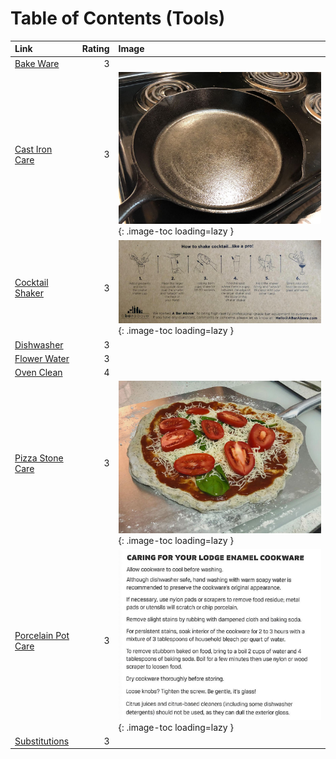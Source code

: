 # Table of Contents (Tools)

| Link                                          |   Rating | Image                                                                           |
|:----------------------------------------------|---------:|:--------------------------------------------------------------------------------|
| [Bake Ware](./bake_ware.md)                   |        3 | <!-- TODO: Capture image -->                                                    |
| [Cast Iron Care](./cast_iron_care.md)         |        3 | ![cast_iron_care.jpg](./cast_iron_care.jpg){: .image-toc loading=lazy }         |
| [Cocktail Shaker](./cocktail_shaker.md)       |        3 | ![cocktail_shaker.jpeg](./cocktail_shaker.jpeg){: .image-toc loading=lazy }     |
| [Dishwasher](./dishwasher.md)                 |        3 | <!-- TODO: Capture image -->                                                    |
| [Flower Water](./flower_water.md)             |        3 | <!-- TODO: Capture image -->                                                    |
| [Oven Clean](./oven_clean.md)                 |        4 | <!-- TODO: Capture image -->                                                    |
| [Pizza Stone Care](./pizza_stone_care.md)     |        3 | ![pizza_stone_care.jpeg](./pizza_stone_care.jpeg){: .image-toc loading=lazy }   |
| [Porcelain Pot Care](./porcelain_pot_care.md) |        3 | ![porcelain_pot_care.jpg](./porcelain_pot_care.jpg){: .image-toc loading=lazy } |
| [Substitutions](./substitutions.md)           |        3 | <!-- TODO: Capture image -->                                                    |
